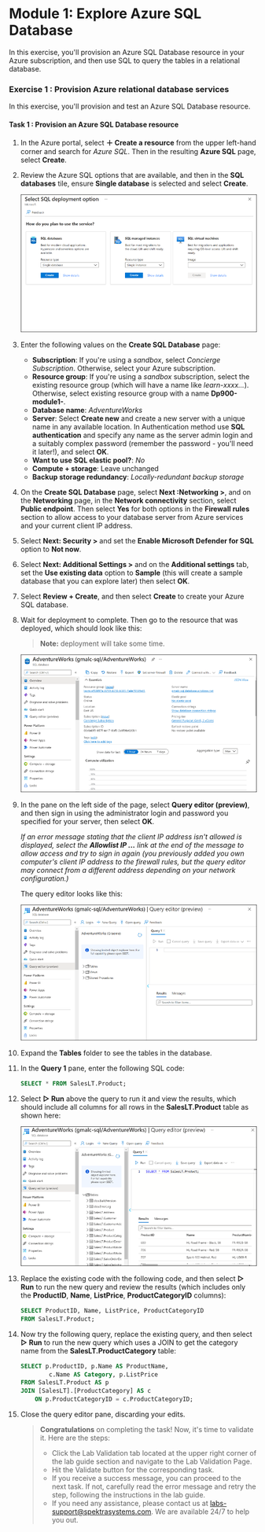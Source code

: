 # Module 1: Explore Azure SQL Database

In this exercise, you'll provision an Azure SQL Database resource in your Azure subscription, and then use SQL to query the tables in a relational database. 

### Exercise 1 : Provision Azure relational database services

In this exercise, you'll provision and test an Azure SQL Database resource.

#### Task 1 : Provision an Azure SQL Database resource

1. In the Azure portal, select  **＋ Create a resource**  from the upper left-hand corner and search for  _Azure SQL_. Then in the resulting  **Azure SQL**  page, select  **Create**.
    
2. Review the Azure SQL options that are available, and then in the  **SQL databases**  tile, ensure  **Single database**  is selected and select  **Create**.
    
    ![Screenshot of the Azure portal showing the Azure SQL page.](images//azure-sql-portal.png)
    
3. Enter the following values on the  **Create SQL Database**  page:
    
    -   **Subscription**: If you're using a  _sandbox_, select  _Concierge Subscription_. Otherwise, select your Azure subscription.
    -   **Resource group**: If you're using a  _sandbox_  subscription, select the existing resource group (which will have a name like  _learn-xxxx..._). Otherwise, select existing resource group with a name **Dp900-module1-<inject key="DeploymentID" enableCopy="false"/>**.
    -   **Database name**:  _AdventureWorks_
    -   **Server**: Select  **Create new**  and create a new server with a unique name in any available location. In Authentication method use  **SQL authentication**  and specify any name as the server admin login and a suitably complex password (remember the password - you'll need it later!), and select **OK**.
    -   **Want to use SQL elastic pool?**:  _No_
    -   **Compute + storage**: Leave unchanged
    -   **Backup storage redundancy**:  _Locally-redundant backup storage_
4. On the  **Create SQL Database**  page, select  **Next :Networking >**, and on the  **Networking**  page, in the  **Network connectivity**  section, select  **Public endpoint**. Then select  **Yes**  for both options in the  **Firewall rules**  section to allow access to your database server from Azure services and your current client IP address.
    
5. Select  **Next: Security >**  and set the  **Enable Microsoft Defender for SQL**  option to  **Not now**.
    
6. Select  **Next: Additional Settings >**  and on the  **Additional settings**  tab, set the  **Use existing data**  option to  **Sample**  (this will create a sample database that you can explore later) then select **OK**.
    
7. Select  **Review + Create**, and then select  **Create**  to create your Azure SQL database.
    
8. Wait for deployment to complete. Then go to the resource that was deployed, which should look like this:
    >**Note:** deployment will take some time.

   ![Screenshot of the Azure portal showing the SQL Database page.](images//sql-database-portal.png)
    
9. In the pane on the left side of the page, select  **Query editor (preview)**, and then sign in using the administrator login and password you specified for your server, then select **OK**.
    
    _If an error message stating that the client IP address isn't allowed is displayed, select the  **Allowlist IP ...**  link at the end of the message to allow access and try to sign in again (you previously added you own computer's client IP address to the firewall rules, but the query editor may connect from a different address depending on your network configuration.)_
    
   The query editor looks like this:
    
   ![Screenshot of the Azure portal showing the query editor.](images//query-editor.png)
    
10. Expand the  **Tables**  folder to see the tables in the database.
    
11. In the  **Query 1**  pane, enter the following SQL code:

    ```sql
    SELECT * FROM SalesLT.Product;
    ```
    
12. Select  **▷ Run**  above the query to run it and view the results, which should include all columns for all rows in the  **SalesLT.Product**  table as shown here:
    
     ![Screenshot of the Azure portal showing the query editor with query results.](images//sql-query-results.png)
     
13. Replace the existing code with the following code, and then select **&#9655; Run** to run the new query and review the results (which includes only the **ProductID**, **Name**, **ListPrice**, **ProductCategoryID** columns):

    ```sql
    SELECT ProductID, Name, ListPrice, ProductCategoryID
    FROM SalesLT.Product;
    ```

14. Now try the following query, replace the existing query, and then select **&#9655; Run** to run the new query which uses a JOIN to get the category name from the **SalesLT.ProductCategory** table:

    ```sql
    SELECT p.ProductID, p.Name AS ProductName,
            c.Name AS Category, p.ListPrice
    FROM SalesLT.Product AS p
    JOIN [SalesLT].[ProductCategory] AS c
        ON p.ProductCategoryID = c.ProductCategoryID;
    ```

15. Close the query editor pane, discarding your edits.
  

    > **Congratulations** on completing the task! Now, it's time to validate it. Here are the steps:
    > - Click the Lab Validation tab located at the upper right corner of the lab guide section and navigate to the Lab Validation Page.
    > - Hit the Validate button for the corresponding task.
    > - If you receive a success message, you can proceed to the next task. If not, carefully read the error message and retry the step, following the instructions in the lab guide.
    > - If you need any assistance, please contact us at labs-support@spektrasystems.com. We are available 24/7 to help you out.
